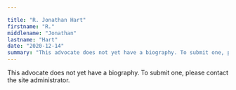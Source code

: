 ```yaml
---

title: "R. Jonathan Hart"
firstname: "R."
middlename: "Jonathan"
lastname: "Hart"
date: "2020-12-14"
summary: "This advocate does not yet have a biography. To submit one, please contact the site administrator."
---
```

This advocate does not yet have a biography. To submit one, please contact the site administrator.


